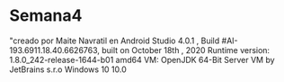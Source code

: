 # Semana4
"creado por Maite Navratil en Android Studio 4.0.1 ,
Build #AI-193.6911.18.40.6626763, built on October 18th , 2020
Runtime version: 1.8.0_242-release-1644-b01 amd64
VM: OpenJDK 64-Bit Server VM by JetBrains s.r.o
Windows 10 10.0
